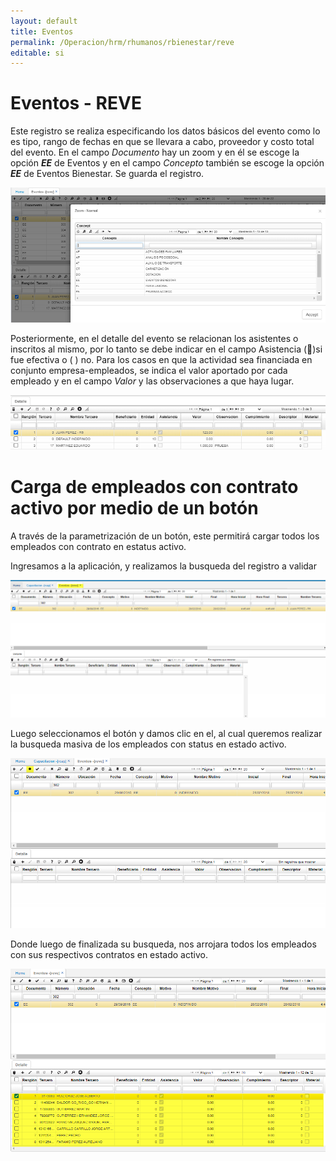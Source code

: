 ```yaml
---
layout: default
title: Eventos
permalink: /Operacion/hrm/rhumanos/rbienestar/reve
editable: si
---
```


# Eventos - REVE  

Este registro se realiza especificando los datos básicos del evento como lo es tipo, rango de fechas en que se llevara a cabo, proveedor y costo total del evento.  En el campo _Documento_ hay un zoom y en él se escoge la opción **_EE_** de Eventos y en el campo _Concepto_ también se escoge la opción **_EE_** de Eventos Bienestar.  Se guarda el registro.

![](reve.png)

Posteriormente, en el detalle del evento se relacionan los asistentes o inscritos al mismo, por lo tanto se debe indicar en el campo Asistencia ()si fue efectiva o ( ) no. Para los casos en que la actividad sea financiada en conjunto empresa-empleados, se indica el valor aportado por cada empleado y en el campo  _Valor_ y las observaciones a que haya lugar.  


![](reve1.png)

# Carga de empleados con contrato activo por medio de un botón

A través de la parametrización de un botón, este permitirá cargar todos los empleados con contrato en estatus activo. 

Ingresamos a la aplicación, y realizamos la busqueda del registro a validar 

![](reve2.png)

Luego seleccionamos el botón y damos clic en el, al cual queremos realizar la busqueda masiva de los empleados con status en estado activo.

![](reve3.png)

Donde luego de finalizada su busqueda, nos arrojara todos los empleados con sus respectivos contratos en estado activo.

![](reve4.png)

